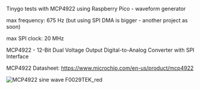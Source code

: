 
Tinygo tests with MCP4922 using Raspberry Pico - waveform generator

max frequency: 675 Hz (but using SPI DMA is bigger - another project as soon)  

max SPI clock: 20 MHz 

MCP4922 - 12-Bit Dual Voltage Output Digital-to-Analog Converter with SPI Interface

MCP4922 Datasheet:
https://www.microchip.com/en-us/product/mcp4922



![MCP4922 sine wave F0029TEK_red](https://github.com/Gustavomurta/tinyGo_my_experiments/assets/4587366/0b8a37f9-ebf7-4a92-ac07-141e25900fae)
